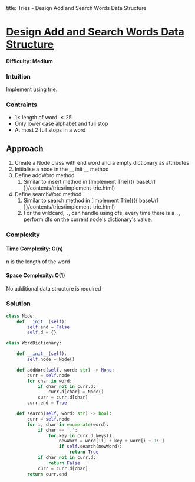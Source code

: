 <frontmatter>
  title: Tries - Design Add and Search Words Data Structure
</frontmatter>

# [Design Add and Search Words Data Structure](https://leetcode.com/problems/design-add-and-search-words-data-structure/)
#### Difficulty: Medium

### Intuition
Implement using trie.

### Contraints
- $1\leqslant$ length of word $\leqslant 25$
- Only lower case alphabet and full stop
- At most 2 full stops in a word

## Approach
1. Create a Node class with end word and a empty dictionary as attributes
2. Initialise a node in the __ init __ method
3. Define addWord method
    1. Similar to insert method in [Implement Trie]({{ baseUrl }}/contents/tries/implement-trie.html)
4. Define searchWord method
    1. Similar to search method in [Implement Trie]({{ baseUrl }}/contents/tries/implement-trie.html)
    2. For the wildcard, `.`, can handle using dfs, every time there is a `.`, perform dfs on the current node's dictionary's value.

### Complexity
#### Time Complexity: O(n)
n is the length of the word
#### Space Complexity: O(1)
No additional data structure is required
### Solution
<panel header="Don't cheat yourself" type="dark">

```python
class Node:
    def __init__(self):
        self.end = False
        self.d = {}

class WordDictionary:

    def __init__(self):
        self.node = Node()

    def addWord(self, word: str) -> None:
        curr = self.node
        for char in word:
            if char not in curr.d:
                curr.d[char] = Node()
            curr = curr.d[char]
        curr.end = True

    def search(self, word: str) -> bool:
        curr = self.node
        for i, char in enumerate(word):
            if char == '.':
                for key in curr.d.keys():
                    newWord = word[:i] + key + word[i + 1: ]
                    if self.search(newWord):
                        return True
            if char not in curr.d:
                return False
            curr = curr.d[char]
        return curr.end
        
```
</panel>

